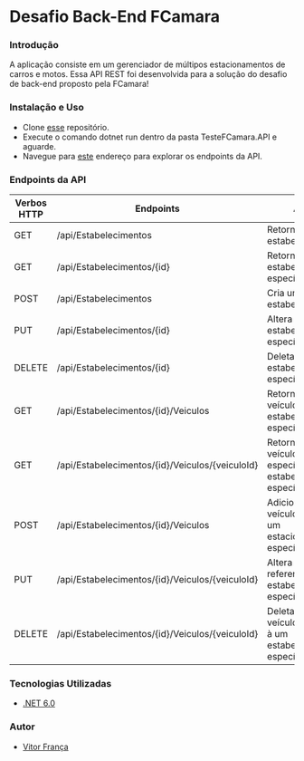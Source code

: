 # Desafio Back-End FCamara
### Introdução
A aplicação consiste em um gerenciador de múltipos estacionamentos de carros e motos. Essa API REST foi desenvolvida para a solução do desafio de back-end proposto pela FCamara! 
### Instalação e Uso
* Clone [esse](https://github.com/VitorDeFranca/backend-test-dotnet.git) repositório.
* Execute o comando dotnet run dentro da pasta TesteFCamara.API e aguarde.
* Navegue para [este](https://localhost:7048/swagger/index.html) endereço para explorar os endpoints da API.
### Endpoints da API
| Verbos HTTP | Endpoints | Ação |
| --- | --- | --- |
| GET | /api/Estabelecimentos | Retorna todos os estabelecimentos |
| GET | /api/Estabelecimentos/{id} | Retorna um estabelecimento específico |
| POST | /api/Estabelecimentos | Cria um novo estabelecimento |
| PUT | /api/Estabelecimentos/{id} | Altera um estabelecimento específico |
| DELETE | /api/Estabelecimentos/{id} | Deleta um estabelecimento específico |
| GET | /api/Estabelecimentos/{id}/Veiculos | Retorna todos os veículos de um estabelecimento específico |
| GET | /api/Estabelecimentos/{id}/Veiculos/{veiculoId} | Retorna um veículo específico de um estabelecimento específico |
| POST | /api/Estabelecimentos/{id}/Veiculos | Adiciona um veículo novo à um estacionamento específico |
| PUT | /api/Estabelecimentos/{id}/Veiculos/{veiculoId} | Altera um veículo referente à estabelecimento específico |
| DELETE | /api/Estabelecimentos/{id}/Veiculos/{veiculoId} | Deleta um veículo referente à um estabelecimento específico |
### Tecnologias Utilizadas
* [.NET 6.0](https://dotnet.microsoft.com/pt-br/download/dotnet/6.0) 
### Autor
* [Vitor França](https://github.com/VitorDeFranca)
